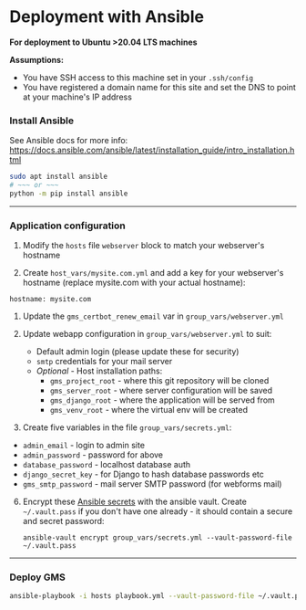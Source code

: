 # Deployment with Ansible


**For deployment to Ubuntu >20.04 LTS machines**

**Assumptions:**
- You have SSH access to this machine set in your `.ssh/config`
- You have registered a domain name for this site and set the DNS to point at your machine's IP address


### Install Ansible

See Ansible docs for more info:
https://docs.ansible.com/ansible/latest/installation_guide/intro_installation.html

```sh
sudo apt install ansible
# ~~~ or ~~~
python -m pip install ansible
```

---

### Application configuration

1. Modify the `hosts` file `webserver` block to match your webserver's hostname

1. Create `host_vars/mysite.com.yml` and add a key for your webserver's hostname (replace mysite.com with your actual hostname):

  `hostname: mysite.com`

1. Update the `gms_certbot_renew_email` var in `group_vars/webserver.yml`

1. Update webapp configuration in `group_vars/webserver.yml` to suit:
   - Default admin login (please update these for security)
   - `smtp` credentials for your mail server
   - *Optional* - Host installation paths:
     - `gms_project_root` - where this git repository will be cloned
     - `gms_server_root` - where server configuration will be saved
     - `gms_django_root` - where the application will be served from
     - `gms_venv_root` - where the virtual env will be created


5. Create five variables in the file `group_vars/secrets.yml`:
  - `admin_email`       - login to admin site
  - `admin_password`    - password for above
  - `database_password` - localhost database auth
  - `django_secret_key` - for Django to hash database passwords etc
  - `gms_smtp_password`     - mail server SMTP password (for webforms mail)


6. Encrypt these [Ansible secrets](https://docs.ansible.com/ansible/latest/user_guide/vault.html#encrypting-existing-files) with the ansible vault. Create `~/.vault.pass` if you don't have one already - it should contain a secure and secret password:
    ```
    ansible-vault encrypt group_vars/secrets.yml --vault-password-file ~/.vault.pass
    ```

---

### Deploy GMS

```sh
ansible-playbook -i hosts playbook.yml --vault-password-file ~/.vault.pass
```

